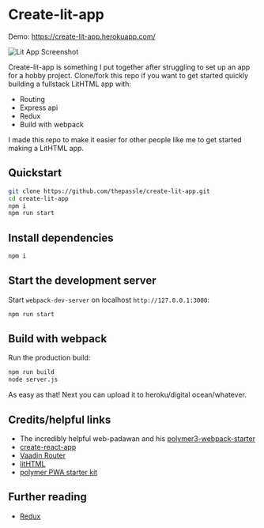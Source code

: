 # Create-lit-app

Demo:
https://create-lit-app.herokuapp.com/

![Lit App Screenshot](https://i.imgur.com/oOUk6cf.png)

Create-lit-app is something I put together after struggling to set up an app for a hobby project. Clone/fork this repo if you want to get started quickly building a fullstack LitHTML app with:

* Routing
* Express api
* Redux
* Build with webpack

I made this repo to make it easier for other people like me to get started making a LitHTML app.

## Quickstart

```sh
git clone https://github.com/thepassle/create-lit-app.git
cd create-lit-app
npm i
npm run start
```

## Install dependencies

```sh
npm i
```

## Start the development server

Start `webpack-dev-server` on localhost `http://127.0.0.1:3000`:

```sh
npm run start
```

## Build with webpack

Run the production build:

```sh
npm run build
node server.js
```

As easy as that! Next you can upload it to heroku/digital ocean/whatever.

## Credits/helpful links
* The incredibly helpful web-padawan and his [polymer3-webpack-starter](https://github.com/web-padawan/polymer3-webpack-starter)
* [create-react-app](https://github.com/facebook/create-react-app)
* [Vaadin Router](https://github.com/vaadin/vaadin-router)
* [litHTML](https://github.com/Polymer/lit-html)
* [polymer PWA starter kit](https://github.com/Polymer/pwa-starter-kit)

## Further reading
* [Redux](https://redux.js.org/introduction)
